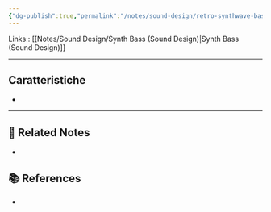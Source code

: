 ```yaml
---
{"dg-publish":true,"permalink":"/notes/sound-design/retro-synthwave-bass-sound-design/","tags":["type/note"]}
---
```


Links:: [[Notes/Sound Design/Synth Bass (Sound Design)\|Synth Bass (Sound Design)]]

---
## Caratteristiche

- 







---
## 🔗 Related Notes

- 

## 📚 References

- 